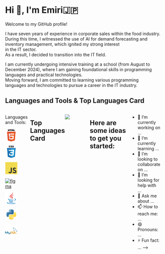 # Hi 👋, I'm Emiri🇯🇵

Welcome to my GitHub profile!

I have seven years of experience in corporate sales within the food industry.  
During this time, I witnessed the use of AI for demand forecasting and inventory management, which ignited my strong interest  
in the IT sector.  
As a result, I decided to transition into the IT field.  

I am currently undergoing intensive training at a school (from August to December 2024), where I am gaining foundational skills in programming languages and practical technologies.  
Moving forward, I am committed to learning various programming languages and technologies to pursue a career in the IT industry.



## Languages and Tools & Top Languages Card
<div style="display: flex; justify-content: space-between;">
  <div style="width: 49%;">
    <p>Languages and Tools:</p>
    <div style="display: flex; flex-wrap: wrap; gap: 10px;">
      <a href="https://www.w3.org/html/" target="_blank" rel="noreferrer" style="width: 49%;">
        <img src="https://raw.githubusercontent.com/devicons/devicon/master/icons/html5/html5-original-wordmark.svg" alt="html5" width="40" height="40"/></a> 
      <a href="https://www.w3schools.com/css/" target="_blank" rel="noreferrer" style="width: 49%;">
        <img src="https://raw.githubusercontent.com/devicons/devicon/master/icons/css3/css3-original-wordmark.svg" alt="css3" width="40" height="40"/></a>
      <a href="https://developer.mozilla.org/en-US/docs/Web/JavaScript" target="_blank" rel="noreferrer" style="width: 49%;">
        <img src="https://raw.githubusercontent.com/devicons/devicon/master/icons/javascript/javascript-original.svg" alt="javascript" width="40" height="40"/></a>
      <a href="https://www.figma.com/" target="_blank" rel="noreferrer" style="width: 49%;">
        <img src="https://www.vectorlogo.zone/logos/figma/figma-icon.svg" alt="figma" width="40" height="40"/></a>
      <a href="https://www.java.com" target="_blank" rel="noreferrer" style="width: 49%;">
        <img src="https://raw.githubusercontent.com/devicons/devicon/master/icons/java/java-original.svg" alt="java" width="40" height="40"/></a> 
      <a href="https://www.python.org" target="_blank" rel="noreferrer" style="width: 49%;">
        <img src="https://raw.githubusercontent.com/devicons/devicon/master/icons/python/python-original.svg" alt="python" width="40" height="40"/></a>   
      <a href="https://www.mysql.com/" target="_blank" rel="noreferrer" style="width: 49%;">
        <img src="https://raw.githubusercontent.com/devicons/devicon/master/icons/mysql/mysql-original-wordmark.svg" alt="mysql" width="40" height="40"/></a>
    </div>
  </div>
  
## Top Languages Card
<div style="width: 49%;">
  <p align="left">
    <a href="https://github.com/anuraghazra/github-readme-stats">
    <img src="https://github-readme-stats.vercel.app/api/top-langs/?username=emiche1108&layout=compact&theme=onedark" /></a>
  </p>
</div>



## Here are some ideas to get you started:
- 🔭 I’m currently working on ...
- 🌱 I’m currently learning ...
- 👯 I’m looking to collaborate on ...
- 🤔 I’m looking for help with ...
- 💬 Ask me about ...
- 📫 How to reach me: ...
- 😄 Pronouns: ...
- ⚡ Fun fact: ...
-->

  
